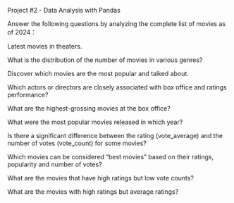 Project #2 - Data Analysis with Pandas

Answer the following questions by analyzing the complete list of movies as of 2024：


Latest movies in theaters.

What is the distribution of the number of movies in various genres?

Discover which movies are the most popular and talked about.

Which actors or directors are closely associated with box office and ratings performance?

What are the highest-grossing movies at the box office?

What were the most popular movies released in which year?

Is there a significant difference between the rating (vote_average) and the number of votes (vote_count) for some movies?

Which movies can be considered “best movies” based on their ratings, popularity and number of votes? 

What are the movies that have high ratings but low vote counts?

What are the movies with high ratings but average ratings?
